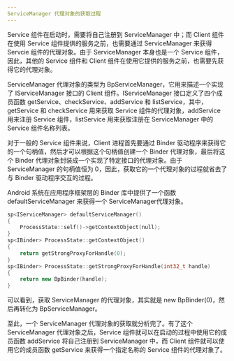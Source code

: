 ```yaml
---
ServiceManager 代理对象的获取过程
---
```


Service 组件在启动时，需要将自己注册到 ServiceManager 中；而 Client 组件在使用 Service 组件提供的服务之前，也需要通过 ServiceManager 来获得 Servcie 组件的代理对象。由于 ServiceManager 本身也是一个 Service 组件，因此，其他的 Service 组件和 Client 组件在使用它提供的服务之前，也需要先获得它的代理对象。

ServiceManager 代理对象的类型为 BpServiceManager，它用来描述一个实现了 IServiceManager 接口的 Client 组件。IServiceManager 接口定义了四个成员函数 getService、checkService、addService 和 listService，其中，getService 和 checkService 用来获取 Service 组件的代理对象，addService 用来注册 Service 组件，listService 用来获取注册在 ServiceManager 中的 Service 组件名称列表。

对于一般的 Service 组件来说，Client 进程首先要通过 Binder 驱动程序来获得它的一个句柄值，然后才可以根据这个句柄值创建一个 Binder 代理对象，最后将这个 Binder 代理对象封装成一个实现了特定接口的代理对象。由于 ServiceManager 的句柄值恒为 0，因此，获取它的一个代理对象的过程就省去了与 Binder 驱动程序交互的过程。

Android 系统在应用程序框架层的 Binder 库中提供了一个函数 defaultServiceManager 来获得一个 ServiceManager代理对象。

```c++
sp<IServiceManager> defaultServiceManager()
{
	ProcessState::self()->getContextObject(null);
}
sp<IBinder> ProcessState::getContextObject()
{
    return getStrongProxyForHandle(0);
}
sp<IBinder> ProcessState::getStrongProxyForHandle(int32_t handle)
{
    return new BpBinder(handle);
}
```

可以看到，获取 ServiceManager 的代理对象，其实就是 new BpBinder(0)，然后再转化为 BpServiceManager。

至此，一个 ServiceManager 代理对象的获取就分析完了。有了这个 ServiceManager 代理对象之后，Service 组件就可以在启动的过程中使用它的成员函数 addService 将自己注册到 ServiceManager 中，而 Client 组件就可以使用它的成员函数 getService 来获得一个指定名称的 Service 组件的代理对象了。